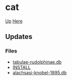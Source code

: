# cat

[Up](../dir.md) [Here](.)

## Updates

### Files

- [tabulae-rudolphinae.db](tabulae-rudolphinae.db)
- [INSTALL](INSTALL.md)
- [alachsasi-knobel-1895.db](alachsasi-knobel-1895.db)

